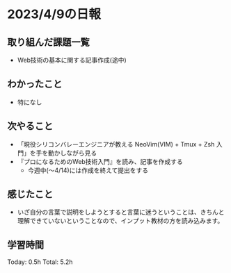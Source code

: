 # 2023/4/9の日報
## 取り組んだ課題一覧
* Web技術の基本に関する記事作成(途中)
## わかったこと
* 特になし
## 次やること
* 「現役シリコンバレーエンジニアが教える NeoVim(VIM) + Tmux + Zsh 入門」を手を動かしながら見る
* 『プロになるためのWeb技術入門』を読み、記事を作成する
    * 今週中(～4/14)には作成を終えて提出をする
## 感じたこと
* いざ自分の言葉で説明をしようとすると言葉に迷うということは、きちんと理解できていないということなので、インプット教材の方を読み込みます。
## 学習時間
Today: 0.5h
Total: 5.2h